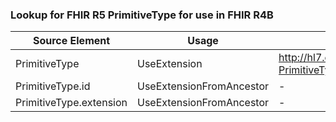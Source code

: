 ### Lookup for FHIR R5 PrimitiveType for use in FHIR R4B

| Source Element | Usage | Target |
| -------------- | ----- | ------ |
| PrimitiveType | UseExtension | http://hl7.org/fhir/5.0/StructureDefinition/extension-PrimitiveType |
| PrimitiveType.id | UseExtensionFromAncestor | - |
| PrimitiveType.extension | UseExtensionFromAncestor | - |
